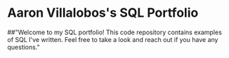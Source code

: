 # Aaron Villalobos's SQL  Portfolio

##"Welcome to my SQL portfolio! This code repository contains examples of SQL I've written. Feel free to take a look and reach out if you have any questions."

